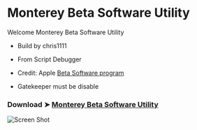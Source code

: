 # Monterey Beta Software Utility

Welcome Monterey Beta Software Utility

- Build by chris1111
- From Script Debugger
- Credit: Apple [Beta Software program](https://beta.apple.com/sp/betaprogram/faq)


- Gatekeeper must be disable

### Download ➤ [Monterey Beta Software Utility](https://github.com/chris1111/Monterey-Beta-Software-Utility/raw/main/Monterey%20Beta%20Software%20Utility.zip)


![Screen Shot](https://user-images.githubusercontent.com/6248794/135445674-bb7c13d5-d83a-49e0-baee-f2e54deffad6.png)


